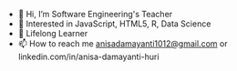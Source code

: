 - 👋 Hi, I’m Software Engineering's Teacher
- 👀 Interested in JavaScript, HTML5, R, Data Science
- 😬 Lifelong Learner
- 📫 How to reach me anisadamayanti1012@gmail.com or linkedin.com/in/anisa-damayanti-huri

